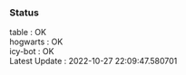 ### Status


table : OK  
hogwarts : OK  
icy-bot : OK  
Latest Update : 2022-10-27 22:09:47.580701
